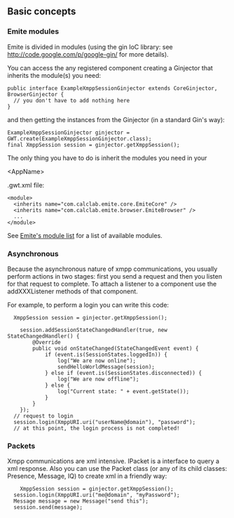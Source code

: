 ## Basic concepts ##

### Emite modules ###
Emite is divided in modules (using the gin IoC library: see http://code.google.com/p/google-gin/ for more details).

You can access the any registered component creating a Ginjector that inherits the module(s) you need:
```
public interface ExampleXmppSessionGinjector extends CoreGinjector, BrowserGinjector {
  // you don't have to add nothing here
}
```
and then getting the instances from the Ginjector (in a standard Gin's way):
```
ExampleXmppSessionGinjector ginjector = GWT.create(ExampleXmppSessionGinjector.class);
final XmppSession session = ginjector.getXmppSession();
```


The only thing you have to do is inherit the modules you need in your 

&lt;AppName&gt;

.gwt.xml file:
```
<module>
  <inherits name="com.calclab.emite.core.EmiteCore" />
  <inherits name="com.calclab.emite.browser.EmiteBrowser" />
  ...
</module>
```

See [Emite's module list](ModuleList.md) for a list of available modules.

### Asynchronous ###
Because the asynchronous nature of xmpp communications, you usually perform actions in two stages:
first you send a request and then you listen for that request to complete. To attach a listener to a component use the addXXXListener methods of that component.


For example, to perform a login you can write this code:
```
  XmppSession session = ginjector.getXmppSession();

	session.addSessionStateChangedHandler(true, new StateChangedHandler() {
	    @Override
	    public void onStateChanged(StateChangedEvent event) {
	        if (event.is(SessionStates.loggedIn)) {
	            log("We are now online");
	            sendHelloWorldMessage(session);
	        } else if (event.is(SessionStates.disconnected)) {
	            log("We are now offline");
	        } else {
	            log("Current state: " + event.getState());
	        }
	    }
	});
  // request to login
  session.login(XmppURI.uri("userName@domain"), "password");
  // at this point, the login process is not completed!
```

### Packets ###
Xmpp communications are xml intensive. IPacket is a interface to query a xml response. Also you can
use the Packet class (or any of its child classes: Presence, Message, IQ) to create xml in a friendly way:

```
	XmppSession session = ginjector.getXmppSession();
  session.login(XmppURI.uri("me@domain", "myPassword");
  Message message = new Message("send this");
  session.send(message);
```
